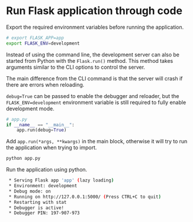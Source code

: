 # Run Flask application through code

Export the required environment variables before running the application.

```sh
# export FLASK_APP=app
export FLASK_ENV=development
```

Instead of using the command line, the development server can also be started from Python with the `Flask.run()` method. This method takes arguments similar to the CLI options to control the server.

The main difference from the CLI command is that the server will crash if there are errors when reloading.

`debug=True` can be passed to enable the debugger and reloader, but the `FLASK_ENV=development` environment variable is still required to fully enable development mode.

```python
# app.py
if __name__ == "__main__":
    app.run(debug=True)
```

Add `app.run(*args, **kwargs)` in the main block, otherwise it will try to run the application when trying to import.

```sh
python app.py
```

Run the application using python.

```sh
 * Serving Flask app 'app' (lazy loading)
 * Environment: development
 * Debug mode: on
 * Running on http://127.0.0.1:5000/ (Press CTRL+C to quit)
 * Restarting with stat
 * Debugger is active!
 * Debugger PIN: 197-907-973
```
